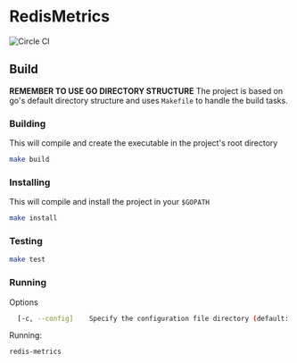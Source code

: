 # RedisMetrics

![Circle CI](https://circleci.com/gh/daime/redis-metrics.png?circle-token=c4c434aa19cecdcde9712216ca1e98fc0801a455)

## Build
**REMEMBER TO USE GO DIRECTORY STRUCTURE**
The project is based on go's default directory structure and uses `Makefile` to
handle the build tasks.

### Building
This will compile and create the executable in the project's root directory
```bash
make build
```

### Installing
This will compile and install the project in your `$GOPATH`
```bash
make install
```

### Testing

```bash
make test
```

### Running

Options
```bash
  [-c, --config]    Specify the configuration file directory (default: config.json)
```

Running:

```
redis-metrics
```
